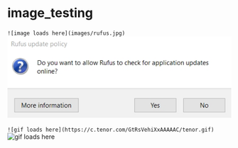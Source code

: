 # image_testing

`![image loads here](images/rufus.jpg)`
![image loads here](images/rufus.jpg)

`![gif loads here](https://c.tenor.com/GtRsVehiXxAAAAAC/tenor.gif)`
![gif loads here](https://c.tenor.com/GtRsVehiXxAAAAAC/tenor.gif)


